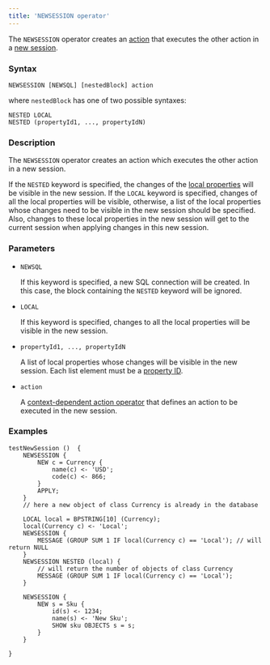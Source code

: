 ```yaml
---
title: 'NEWSESSION operator'
---
```


The `NEWSESSION` operator creates an [action](Actions.md) that executes the other action in a [new session](New_session_NEWSESSION_NESTEDSESSION.md).

### Syntax

    NEWSESSION [NEWSQL] [nestedBlock] action 

where `nestedBlock` has one of two possible syntaxes:

    NESTED LOCAL
    NESTED (propertyId1, ..., propertyIdN)

### Description

The `NEWSESSION` operator creates an action which executes the other action in a new session.

If the `NESTED` keyword is specified, the changes of the [local properties](Data_properties_DATA.md#local) will be visible in the new session. If the `LOCAL` keyword is specified, changes of all the local properties will be visible, otherwise, a list of the local properties whose changes need to be visible in the new session should be specified. Also, changes to these local properties in the new session will get to the current session when applying changes in this new session.

### Parameters

- `NEWSQL`

    If this keyword is specified, a new SQL connection will be created. In this case, the block containing the `NESTED` keyword will be ignored.

- `LOCAL`

    If this keyword is specified, changes to all the local properties will be visible in the new session.

- `propertyId1, ..., propertyIdN`

    A list of local properties whose changes will be visible in the new session. Each list element must be a [property ID](IDs.md#propertyid).

- `action`

    A [context-dependent action operator](Action_operators.md#contextdependent) that defines an action to be executed in the new session.

### Examples

```lsf
testNewSession ()  {
    NEWSESSION {
        NEW c = Currency {
            name(c) <- 'USD';
            code(c) <- 866;
        }
        APPLY;
    }
    // here a new object of class Currency is already in the database

    LOCAL local = BPSTRING[10] (Currency);
    local(Currency c) <- 'Local';
    NEWSESSION {
        MESSAGE (GROUP SUM 1 IF local(Currency c) == 'Local'); // will return NULL
    }
    NEWSESSION NESTED (local) {
        // will return the number of objects of class Currency
        MESSAGE (GROUP SUM 1 IF local(Currency c) == 'Local'); 
    }

    NEWSESSION {
        NEW s = Sku {
            id(s) <- 1234;
            name(s) <- 'New Sku';
            SHOW sku OBJECTS s = s;
        }
    }

}
```
